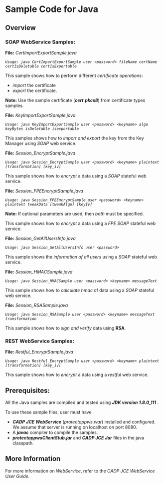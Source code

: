 # Sample Code for Java

## Overview

### SOAP WebService Samples:

**File:** *CertImportExportSample.java*

*`Usage: java CertImportExportSample user <password> fileName certName certIsDeletable certIsExportable`*

This sample shows how to perform different *certificate operations*: 

- *import* the certificate
-  *export* the certificate. 

**Note:** Use the sample certificate 
(***cert.pkcs8***) from certificate types samples.

**File:** *KeyImportExportSample.java*

*`Usage: java KeyImportExportSample user <password> <keyname> algo keyBytes isDeletable isexportable`*

This samples shows how to *import and export* the key from the Key Manager using *SOAP* web service.

**File:** *Session_EncryptSample.java*

*`Usage: java Session_EncryptSample user <password> <keyname> plaintext [transformation] [key_iv]`*

This sample shows how to *encrypt* a data using a *SOAP* stateful web service.

**File:** *Session_FPEEncryptSample.java*

*`Usage: java Session_FPEEncryptSample user <password> <keyname> plaintext tweakData [tweakAlgo] [keyIv]`*

**Note:** If optional parameters are used, then *both* must be specified.

This sample shows how to *encrypt* a data using a *FPE SOAP* stateful web service.

**File:** *Session_GetAllUsersInfo.java*

*`Usage: java Session_GetAllUsersInfo user <password>`*

This sample shows the *information of all users* using a *SOAP* stateful web service.

**File:** *Session_HMACSample.java*

*`Usage: java Session_HMACSample user <password> <keyname> messageText`*

This sample shows how to *calculate hmac* of data using a *SOAP* stateful web service.

**File:** *Session_RSASample.java*

*`Usage: java Session_RSASample user <password> <keyname> messageText transformation`*

This sample shows how to *sign and verify* data using **RSA**.


### REST WebService Samples:

**File:** *Restful_EncryptSample.java*

*`Usage: java Restful_EncryptSample user <password> <keyname> plaintext [transformation] [key_iv]`*

This sample shows how to *encrypt* a data using a *restful* web service.

## Prerequisites: 

All the Java samples are compiled and tested using ***JDK version 1.8.0_111*** .

To use these sample files, user must have

- ***CADP JCE WebService*** (*protectappws.war*) installed and configured. We assume that server is running on localhost on port 8080.
- A ***javac*** compiler to compile the samples.
- ***protectappwsClientStub.jar*** and ***CADP JCE Jar*** files in the java classpath.
    

## More Information

For more information on *WebService*, refer to the *CADP JCE WebService User Guide*.

